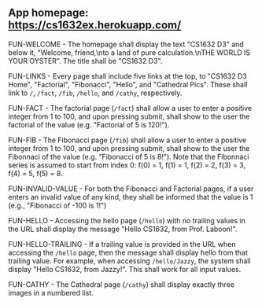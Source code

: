 ## App homepage: https://cs1632ex.herokuapp.com/

FUN-WELCOME - The homepage shall display the text "CS1632 D3" and below it, "Welcome, friend,\nto a land of pure calculation.\nTHE WORLD IS YOUR OYSTER".  The title shall be "CS1632 D3".

FUN-LINKS - Every page shall include five links at the top, to "CS1632 D3 Home", "Factorial", "Fibonacci", "Hello", and "Cathedral Pics".  These shall link to `/`, `/fact`, `/fib`, `/hello`, and `/cathy`, respectively.

FUN-FACT - The factorial page (`/fact`) shall allow a user to enter a positive integer from 1 to 100, and upon pressing submit, shall show to the user the factorial of the value (e.g. "Factorial of 5 is 120!").

FUN-FIB - The Fibonacci page (`/fib`) shall allow a user to enter a positive integer from 1 to 100, and upon pressing submit, shall show to the user the Fibonnaci of the value (e.g. "Fibonacci of 5 is 8!").  Note that the Fibonnaci series is assumed to start from index 0: f(0) = 1, f(1) = 1, f(2) = 2, f(3) = 3, f(4) = 5, f(5) = 8.

FUN-INVALID-VALUE - For both the Fibonacci and Factorial pages, if a user enters an invalid value of any kind, they shall be informed that the value is 1 (e.g., "Fibonacci of -100 is 1!")

FUN-HELLO - Accessing the hello page (`/hello`) with no trailing values in the URL shall display the message "Hello CS1632, from Prof. Laboon!".

FUN-HELLO-TRAILING - If a trailing value is provided in the URL when accessing the `/hello` page, then the message shall display hello from that trailing value.  For example, when accessing `/hello/Jazzy`, the system shall display "Hello CS1632, from Jazzy!".  This shall work for all input values.

FUN-CATHY - The Cathedral page (`/cathy`) shall display exactly three images in a numbered list.
